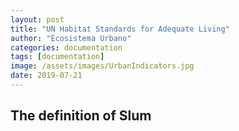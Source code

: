 ```yaml
---
layout: post
title: "UN Habitat Standards for Adequate Living"
author: "Ecosistema Urbano"
categories: documentation
tags: [documentation]
image: /assets/images/UrbanIndicators.jpg
date: 2019-07-21
---
```


## The definition of Slum

